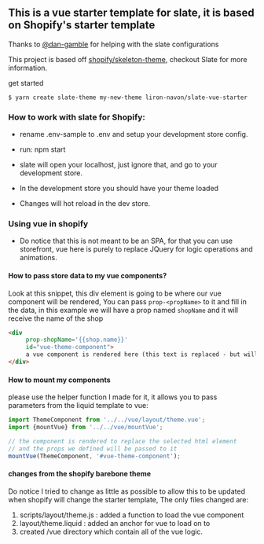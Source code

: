 ## This is a vue starter template for slate, it is based on Shopify's starter template

Thanks to [@dan-gamble](https://github.com/dan-gamble) for helping with the slate configurations

This project is based off [shopify/skeleton-theme](https://github.com/shopify/skeleton-theme), checkout Slate for more information.

get started
```
$ yarn create slate-theme my-new-theme liron-navon/slate-vue-starter
```

### How to work with slate for Shopify:

- rename .env-sample to .env and setup your development store config.

- run: npm start 
- slate will open your localhost, just ignore that, and go to your development store. 
- In the development store you should have your theme loaded
- Changes will hot reload in the dev store.

### Using vue in shopify

- Do notice that this is not meant to be an SPA, for that you can use storefront, vue here is purely to replace JQuery for logic operations and animations. 

#### How to pass store data to my vue components?

Look at this snippet, this div element is going to be where our vue component will be rendered,
You can pass `prop-<propName>` to it and fill in the data, in this example we will have a prop named `shopName` and it will receive the name of the shop

```html
<div 
     prop-shopName='{{shop.name}}' 
     id="vue-theme-component"> 
     a vue component is rendered here (this text is replaced - but will show if js is disabled)
</div>
```

#### How to mount my components

please use the helper function I made for it, it allows you to pass parameters from the liquid template to vue:

```js
import ThemeComponent from '../../vue/layout/theme.vue';
import {mountVue} from '../../vue/mountVue';

// the component is rendered to replace the selected html element
// and the props we defined will be passed to it
mountVue(ThemeComponent, '#vue-theme-component');
```

#### changes from the shopify barebone theme

Do notice I tried to change as little as possible to allow this to be updated when shopify will change the starter template,
The only files changed are:
1. scripts/layout/theme.js : added a function to load the vue component
2. layout/theme.liquid : added an anchor for vue to load on to
4. created /vue directory which contain all of the vue logic.
